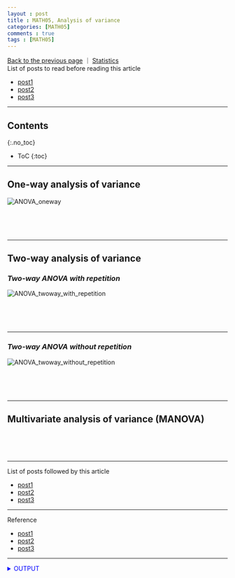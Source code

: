 ```yaml
---
layout : post
title : MATH05, Analysis of variance
categories: [MATH05]
comments : true
tags : [MATH05]
---
```

[Back to the previous page](https://userdyk-github.github.io/Study.html) ｜ <a href="https://userdyk-github.github.io/math05/MATH05-Contents.html" target="_blank">Statistics</a><br>
List of posts to read before reading this article
- <a href='https://userdyk-github.github.io/'>post1</a>
- <a href='https://userdyk-github.github.io/'>post2</a>
- <a href='https://userdyk-github.github.io/'>post3</a>

---

## Contents
{:.no_toc}

* ToC
{:toc}

<hr class="division1">

## **One-way analysis of variance**
![ANOVA_oneway](https://user-images.githubusercontent.com/52376448/66703411-507aca80-ed4d-11e9-8ae9-db644dd8b89f.JPG)

<br><br><br>
<hr class="division2">

## **Two-way analysis of variance**

### ***Two-way ANOVA with repetition***
![ANOVA_twoway_with_repetition](https://user-images.githubusercontent.com/52376448/66703412-507aca80-ed4d-11e9-9dcb-66728cfe44ae.JPG)

<br><br><br>

---

### ***Two-way ANOVA without repetition***
![ANOVA_twoway_without_repetition](https://user-images.githubusercontent.com/52376448/66703413-507aca80-ed4d-11e9-8801-e7f73c9e9fee.JPG)

<br><br><br>
<hr class="division2">

## **Multivariate analysis of variance (MANOVA)**

<br><br><br>
<hr class="division1">

List of posts followed by this article
- [post1](https://userdyk-github.github.io/)
- <a href='https://userdyk-github.github.io/'>post2</a>
- <a href='https://userdyk-github.github.io/'>post3</a>

---

Reference
- [post1](https://userdyk-github.github.io/)
- <a href='https://userdyk-github.github.io/'>post2</a>
- <a href='https://userdyk-github.github.io/'>post3</a>

---

<details markdown="1">
<summary class='jb-small' style="color:blue">OUTPUT</summary>
<hr class='division3'>
    <details markdown="1">
    <summary class='jb-small' style="color:red">OUTPUT</summary>
    <hr class='division3_1'>
    <hr class='division3_1'>
    </details>
<hr class='division3'>
</details>

